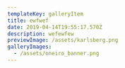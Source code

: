 ```yaml
---
templateKey: galleryItem
title: ewfwef
date: 2019-04-14T19:55:17.570Z
description: wefewfew
previewImage: /assets/karlsberg.png
galleryImages:
  - /assets/oneiro_banner.png
---
```


